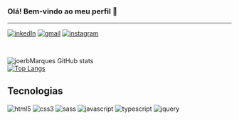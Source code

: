 ### Olá! Bem-vindo ao meu perfil 🖖

<hr>


[![inkedIn](https://img.shields.io/badge/LinkedIn-0077B5?style=for-the-badge&logo=linkedin&logoColor=white)](https://www.linkedin.com/in/joerb-marques-156358160/)
[![gmail](https://img.shields.io/badge/Gmail-D14836?style=for-the-badge&logo=gmail&logoColor=white)](joerbmarques@gmail.com)
[![instagram](https://img.shields.io/badge/Instagram-E4405F?style=for-the-badge&logo=instagram&logoColor=white)](https://www.instagram.com/joerbmarques/)

</br>

![joerbMarques GitHub stats](https://github-readme-stats.vercel.app/api?username=JoerbMarques&show_icons=true&theme=merko)</br>
[![Top Langs](https://github-readme-stats.vercel.app/api/top-langs/?username=JoerbMarques&layout=compact/api?username=JoerbMarques&show_icons=true&theme=radical)](https://github.com/JoerbMarques/github-readme-stats)

## Tecnologias

<div style="display: inline_block">
<img align="center" alt="html5" src="https://img.shields.io/badge/HTML5-E34F26?style=for-the-badge&logo=html5&logoColor=white" />
<img align="center" alt="css3" src="https://img.shields.io/badge/CSS3-1572B6?style=for-the-badge&logo=css3&logoColor=white" />
<img align="center" alt="sass" src="https://img.shields.io/badge/Sass-CC6699?style=for-the-badge&logo=sass&logoColor=white" />
<img align="center" alt="javascript" src="https://img.shields.io/badge/JavaScript-F7DF1E?style=for-the-badge&logo=javascript&logoColor=black" />
<img align="center" alt="typescript" src="https://img.shields.io/badge/TypeScript-007ACC?style=for-the-badge&logo=typescript&logoColor=white" />
<img align="center" alt="jquery" src="https://img.shields.io/badge/jQuery-0769AD?style=for-the-badge&logo=jquery&logoColor=white" />
</div>

